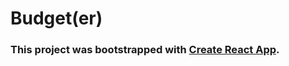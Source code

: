 # Budget(er)

### This project was bootstrapped with [Create React App](https://github.com/facebook/create-react-app).
